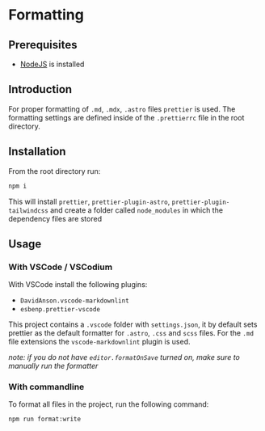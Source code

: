 # Formatting

## Prerequisites

- [NodeJS](https://nodejs.org/en/) is installed

## Introduction

For proper formatting of `.md`, `.mdx`, `.astro` files `prettier` is used. The formatting settings are defined inside of the `.prettierrc` file in the root directory.

## Installation

From the root directory run:

```cmd
npm i
```

This will install `prettier`, `prettier-plugin-astro`, `prettier-plugin-tailwindcss` and create a folder called `node_modules` in which the dependency files are stored

## Usage

### With VSCode / VSCodium

With VSCode install the following plugins:

- `DavidAnson.vscode-markdownlint`
- `esbenp.prettier-vscode`

This project contains a `.vscode` folder with `settings.json`, it by default sets prettier as the default formatter for `.astro`, `.css` and `scss` files. For the `.md` file extensions the `vscode-markdownlint` plugin is used.

*note: if you do not have `editor.formatOnSave` turned on, make sure to manually run the formatter*

### With commandline

To format all files in the project, run the following command:

```cmd
npm run format:write
```
